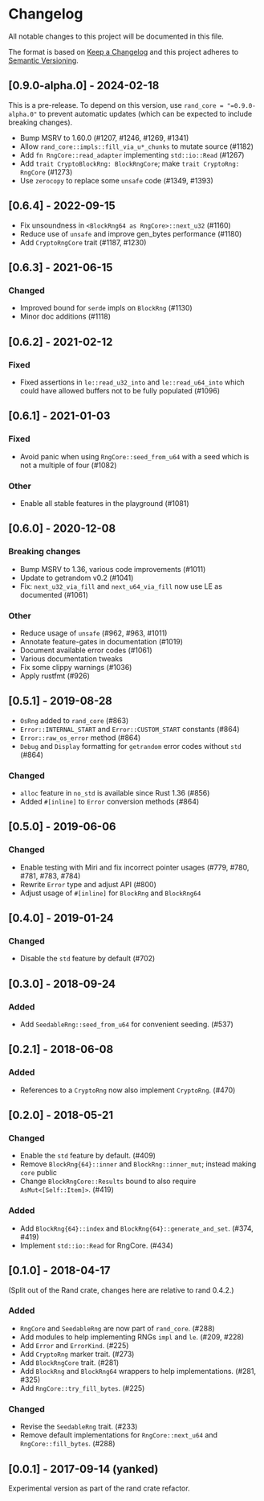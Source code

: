 # Changelog
All notable changes to this project will be documented in this file.

The format is based on [Keep a Changelog](http://keepachangelog.com/en/1.0.0/)
and this project adheres to [Semantic Versioning](https://semver.org/spec/v2.0.0.html).

## [0.9.0-alpha.0] - 2024-02-18
This is a pre-release. To depend on this version, use `rand_core = "=0.9.0-alpha.0"` to prevent automatic updates (which can be expected to include breaking changes).

- Bump MSRV to 1.60.0 (#1207, #1246, #1269, #1341)
- Allow `rand_core::impls::fill_via_u*_chunks` to mutate source (#1182)
- Add `fn RngCore::read_adapter` implementing `std::io::Read` (#1267)
- Add `trait CryptoBlockRng: BlockRngCore`; make `trait CryptoRng: RngCore` (#1273)
- Use `zerocopy` to replace some `unsafe` code (#1349, #1393)

## [0.6.4] - 2022-09-15
- Fix unsoundness in `<BlockRng64 as RngCore>::next_u32` (#1160)
- Reduce use of `unsafe` and improve gen_bytes performance (#1180)
- Add `CryptoRngCore` trait (#1187, #1230)

## [0.6.3] - 2021-06-15
### Changed
- Improved bound for `serde` impls on `BlockRng` (#1130)
- Minor doc additions (#1118)

## [0.6.2] - 2021-02-12
### Fixed
- Fixed assertions in `le::read_u32_into` and `le::read_u64_into` which could
  have allowed buffers not to be fully populated (#1096)

## [0.6.1] - 2021-01-03
### Fixed
- Avoid panic when using `RngCore::seed_from_u64` with a seed which is not a
  multiple of four (#1082)
### Other
- Enable all stable features in the playground (#1081)

## [0.6.0] - 2020-12-08
### Breaking changes
- Bump MSRV to 1.36, various code improvements (#1011)
- Update to getrandom v0.2 (#1041)
- Fix: `next_u32_via_fill` and `next_u64_via_fill` now use LE as documented (#1061)

### Other
- Reduce usage of `unsafe` (#962, #963, #1011)
- Annotate feature-gates in documentation (#1019)
- Document available error codes (#1061)
- Various documentation tweaks
- Fix some clippy warnings (#1036)
- Apply rustfmt (#926)

## [0.5.1] - 2019-08-28
- `OsRng` added to `rand_core` (#863)
- `Error::INTERNAL_START` and `Error::CUSTOM_START` constants (#864)
- `Error::raw_os_error` method (#864)
- `Debug` and `Display` formatting for `getrandom` error codes without `std` (#864)
### Changed
- `alloc` feature in `no_std` is available since Rust 1.36 (#856)
- Added `#[inline]` to `Error` conversion methods (#864)

## [0.5.0] - 2019-06-06
### Changed
- Enable testing with Miri and fix incorrect pointer usages (#779, #780, #781, #783, #784)
- Rewrite `Error` type and adjust API (#800)
- Adjust usage of `#[inline]` for `BlockRng` and `BlockRng64`

## [0.4.0] - 2019-01-24
### Changed
- Disable the `std` feature by default (#702)

## [0.3.0] - 2018-09-24
### Added
- Add `SeedableRng::seed_from_u64` for convenient seeding. (#537)

## [0.2.1] - 2018-06-08
### Added
- References to a `CryptoRng` now also implement `CryptoRng`. (#470)

## [0.2.0] - 2018-05-21
### Changed
- Enable the `std` feature by default. (#409)
- Remove `BlockRng{64}::inner` and `BlockRng::inner_mut`; instead making `core` public
- Change `BlockRngCore::Results` bound to also require `AsMut<[Self::Item]>`. (#419)
### Added
- Add `BlockRng{64}::index` and `BlockRng{64}::generate_and_set`. (#374, #419)
- Implement `std::io::Read` for RngCore. (#434)

## [0.1.0] - 2018-04-17
(Split out of the Rand crate, changes here are relative to rand 0.4.2.)
### Added
- `RngCore` and `SeedableRng` are now part of `rand_core`. (#288)
- Add modules to help implementing RNGs `impl` and `le`. (#209, #228)
- Add `Error` and `ErrorKind`. (#225)
- Add `CryptoRng` marker trait. (#273)
- Add `BlockRngCore` trait. (#281)
- Add `BlockRng` and `BlockRng64` wrappers to help implementations. (#281, #325)
- Add `RngCore::try_fill_bytes`. (#225)
### Changed
- Revise the `SeedableRng` trait. (#233)
- Remove default implementations for `RngCore::next_u64` and `RngCore::fill_bytes`. (#288)

## [0.0.1] - 2017-09-14 (yanked)
Experimental version as part of the rand crate refactor.
